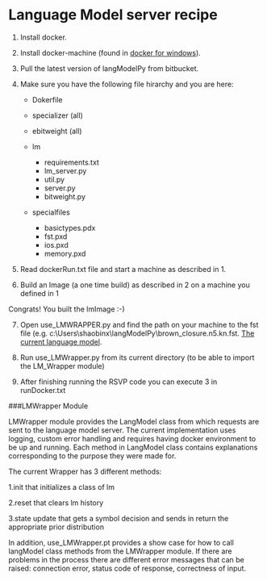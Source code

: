 # Language Model server recipe
1. Install docker.

2. Install docker-machine (found in [docker for windows](https://docs.docker.com/engine/installation/windows/)).

3. Pull the latest version of langModelPy from bitbucket.

4. Make sure you have the following file hirarchy and you are here:

    * Dokerfile
    * specializer (all)
    * ebitweight (all)
    * lm
      * requirements.txt
      * lm_server.py
      * util.py
      * server.py
      * bitweight.py

    * specialfiles
      * basictypes.pdx
      * fst.pxd
      * ios.pxd
      * memory.pxd

    
5. Read dockerRun.txt file and start a machine as described in 1.

6. Build an Image (a one time build) as described in 2 on a machine you defined in 1

Congrats! You built the lmImage :-)

7. Open use_LMWRAPPER.py and find the path on your machine to the fst file (e.g. c:\Users\shaobinx\langModelPy\brown\_closure.n5.kn.fst. [The current language model](https://bitbucket.org/cogsyslab/langmodelpy/src/34e35c06d0f4/lm/?at=master).

8. Run use_LMWrapper.py from its current directory (to be able to import the LM_Wrapper module)

9. After finishing running the RSVP code you can execute 3 in runDocker.txt

###LMWrapper Module

LMWrapper module provides the LangModel class from which requests are sent to the language model server. 
The current implementation uses logging, custom error handling and requires having docker environment to be up and running. 
Each method in LangModel class contains explanations corresponding to the purpose they were made for. 

The current Wrapper has 3 different methods: 

1.init that initializes a class of lm

2.reset that clears lm history

3.state update that gets a symbol decision and sends in return the appropriate prior distribution

In addition, use_LMWrapper.pt provides a show case for how to call langModel class methods from the LMWrapper module.
If there are problems in the process there are different error messages that can be raised: connection error, status code of response, correctness of input. 
